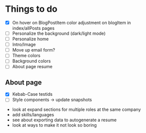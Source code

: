 # Things to do

- [x] On hover on BlogPostItem color adjustment on blogItem in index/allPosts pages
- [ ] Personalize the background (dark/light mode)
- [ ] Personalize home
- [ ] Intro/Image
- [ ] Move up email form?
- [ ] Theme colors
- [ ] Background colors
- [ ] About page resume

## About page

- [x] Kebab-Case testids
- [ ] Style components -> update snapshots
- look at expand sections for multiple roles at the same company
- add skills/languages
- see about exporting data to autogenerate a resume
- look at ways to make it not look so boring
